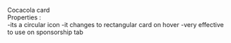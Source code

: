  Cocacola card  
Properties :  
-its a circular icon 
-it changes to rectangular card on hover 
-very effective to use on sponsorship tab


 
